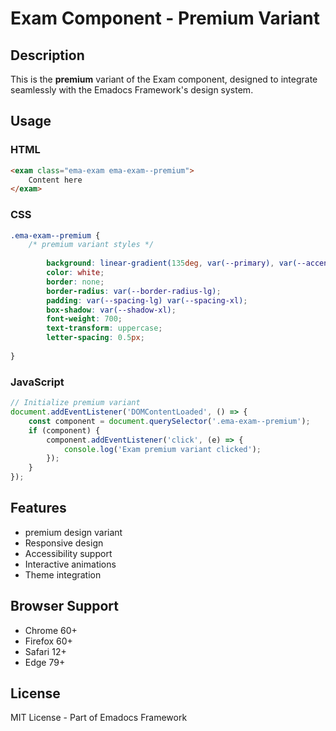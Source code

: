 # Exam Component - Premium Variant

## Description
This is the **premium** variant of the Exam component, designed to integrate seamlessly with the Emadocs Framework's design system.

## Usage

### HTML
```html
<exam class="ema-exam ema-exam--premium">
    Content here
</exam>
```

### CSS
```css
.ema-exam--premium {
    /* premium variant styles */
    
        background: linear-gradient(135deg, var(--primary), var(--accent));
        color: white;
        border: none;
        border-radius: var(--border-radius-lg);
        padding: var(--spacing-lg) var(--spacing-xl);
        box-shadow: var(--shadow-xl);
        font-weight: 700;
        text-transform: uppercase;
        letter-spacing: 0.5px;
    
}
```

### JavaScript
```javascript
// Initialize premium variant
document.addEventListener('DOMContentLoaded', () => {
    const component = document.querySelector('.ema-exam--premium');
    if (component) {
        component.addEventListener('click', (e) => {
            console.log('Exam premium variant clicked');
        });
    }
});
```

## Features
- premium design variant
- Responsive design
- Accessibility support
- Interactive animations
- Theme integration

## Browser Support
- Chrome 60+
- Firefox 60+
- Safari 12+
- Edge 79+

## License
MIT License - Part of Emadocs Framework
